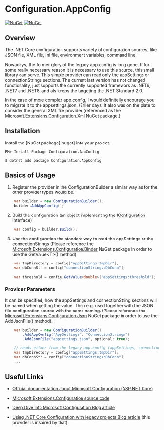 Configuration.AppConfig
============

[![NuGet][main-nuget-badge]][main-nuget] [![NuGet][nuget-dl-badge]][main-nuget]

[main-nuget]: https://www.nuget.org/packages/Configuration.AppConfig/
[main-nuget-badge]: https://img.shields.io/nuget/v/Configuration.AppConfig.svg?style=flat-square&label=nuget
[nuget-dl-badge]: https://img.shields.io/nuget/dt/Configuration.AppConfig.svg?style=flat-square

## Overview

The .NET Core configuration supports variety of configuration sources, like JSON file, XML file, Ini file, environment variables, command line.

Nowadays, the former glory of the legacy app.config is long gone. If for some really necessary reason it is necessary to use this source, this small library can serve. 
This simple provider can read only the appSettings or connectionStrings sections.
The current last version has not changed functionality, just supports the currently supported framewors as .NET6, .NET7 and .NET8, and als keeps the targeting the .NET Standard 2.0.

In the case of more complex app.config, I would definitelly encourage you to migrate it to the appsettings.json.
(Erlier days, It also was on the plate to consider the general XML file provider (referenced as the [Microsoft.Extensions.Configuration.Xml](https://www.nuget.org/packages/Microsoft.Extensions.Configuration.Xml) NuGet package.)

## Installation

Install the [NuGet package][nuget] into your project.

```
PM> Install-Package Configuration.AppConfig
```
```
$ dotnet add package Configuration.AppConfig
```

## Basics of Usage

1) Register the provider in the ConfigurationBuilder a similar way as for the other provider types would be.


```csharp
	var builder = new ConfigurationBuilder();			
	builder.AddAppConfig();								
```

2) Build the configuration (an object implementing the [IConfiguration](https://docs.microsoft.com/en-us/dotnet/api/microsoft.extensions.configuration.iconfiguration) interface)

```csharp
	var config = builder.Build();
```

3) Use the configuration the standard way to read the appSettings or the connectionStrings
   (Please reference the [Microsoft.Extensions.Configuration.Binder](https://www.nuget.org/packages/Microsoft.Extensions.Configuration.Binder/) NuGet package in order to use the GetValue\<T\>() method)
```csharp
	var tmpDirectory = config["appSettings:tmpDir"];
	var dbConnStr = config["connectionStrings:DbConn"];
	
	var threshold = config.GetValue<double>("appSettings:threshold");
```

### Provider Parameters

It can be specified, how the appSettings and connectionString sections will be named when getting the value.
Then e.g. used together with the JSON file configuration source with the same naming.
(Please reference the [Microsoft.Extensions.Configuration.Json](https://www.nuget.org/packages/Microsoft.Extensions.Configuration.Json) NuGet package in order to use the AddJsonFile() method).

```csharp
	var builder = new ConfigurationBuilder()			
		.AddAppConfig("AppSettings", "ConnectionStrings")
		.AddJsonFile("appsettings.json", optional: true);
```

```csharp
	// reads either from the legacy app.config (appSettings, connectionStrings sections) or from JSON with AppSettings, ConnectionStrings sections
	var tmpDirectory = config["appSettings:tmpDir"];
	var dbConnStr = config["connectionStrings:DbConn"];
	...
```


## Useful Links

* [Official documentation about Microsoft Configuration (ASP.NET Core)](https://docs.microsoft.com/en-us/aspnet/core/fundamentals/configuration)

* [Microsoft.Extensions.Configuration source code](https://github.com/dotnet/runtime/tree/main/src/libraries/Microsoft.Extensions.Configuration)

* [Deep Dive into Microsoft Configuration Blog article](https://www.paraesthesia.com/archive/2018/06/20/microsoft-extensions-configuration-deep-dive/)

* [Using .NET Core Configuration with legacy projects Blog article](https://benfoster.io/blog/net-core-configuration-legacy-projects)
 (this provider is inspired by that)
